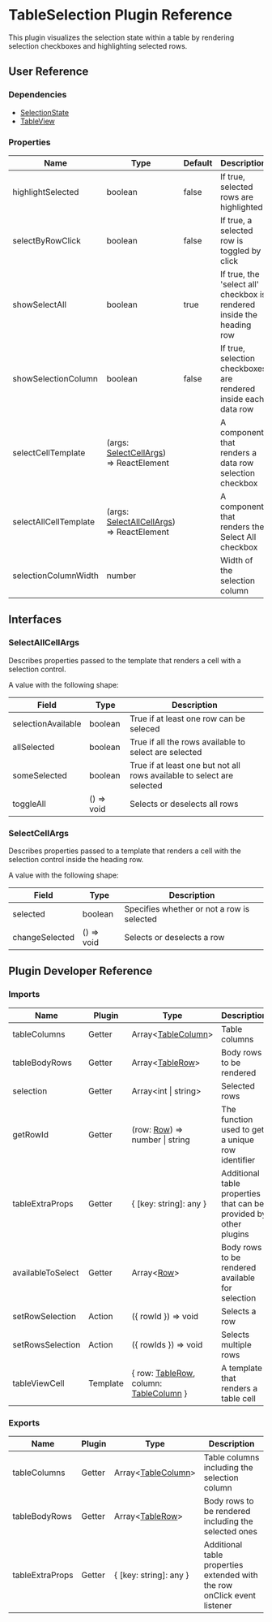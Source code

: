 # TableSelection Plugin Reference

This plugin visualizes the selection state within a table by rendering selection checkboxes and highlighting selected rows.

## User Reference

### Dependencies

- [SelectionState](selection-state.md)
- [TableView](table-view.md)

### Properties

Name | Type | Default | Description
-----|------|---------|------------
highlightSelected | boolean | false | If true, selected rows are highlighted
selectByRowClick | boolean | false | If true, a selected row is toggled by click
showSelectAll | boolean | true | If true, the 'select all' checkbox is rendered inside the heading row
showSelectionColumn | boolean | false | If true, selection checkboxes are rendered inside each data row
selectCellTemplate | (args: [SelectCellArgs](#select-cell-args)) => ReactElement | | A component that renders a data row selection checkbox
selectAllCellTemplate | (args: [SelectAllCellArgs](#select-all-cell-args)) => ReactElement | | A component that renders the Select All checkbox
selectionColumnWidth | number | | Width of the selection column

## Interfaces

### <a name="select-all-cell-args"></a>SelectAllCellArgs

Describes properties passed to the template that renders a cell with a selection control.

A value with the following shape:

Field | Type | Description
------|------|------------
selectionAvailable | boolean | True if at least one row can be seleced
allSelected | boolean | True if all the rows available to select are selected
someSelected | boolean | True if at least one but not all rows available to select are selected
toggleAll | () => void | Selects or deselects all rows

### <a name="select-cell-args"></a>SelectCellArgs

Describes properties passed to a template that renders a cell with the selection control inside the heading row.

A value with the following shape:

Field | Type | Description
------|------|------------
selected | boolean | Specifies whether or not a row is selected
changeSelected | () => void | Selects or deselects a row

## Plugin Developer Reference

### Imports

Name | Plugin | Type | Description
-----|--------|------|------------
tableColumns | Getter | Array&lt;[TableColumn](table-view.md#table-column)&gt; | Table columns
tableBodyRows | Getter | Array&lt;[TableRow](table-view.md#table-row)&gt; | Body rows to be rendered
selection | Getter | Array&lt;int &#124; string&gt; | Selected rows
getRowId | Getter | (row: [Row](grid.md#row)) => number &#124; string | The function used to get a unique row identifier
tableExtraProps | Getter | { [key: string]: any } | Additional table properties that can be provided by other plugins
availableToSelect | Getter | Array&lt;[Row](grid.md#row)&gt; | Body rows to be rendered available for selection
setRowSelection | Action | ({ rowId }) => void | Selects a row
setRowsSelection | Action | ({ rowIds }) => void | Selects multiple rows
tableViewCell | Template | { row: [TableRow](table-view.md#table-row), column: [TableColumn](table-view.md#table-column) } | A template that renders a table cell

### Exports

Name | Plugin | Type | Description
-----|--------|------|------------
tableColumns | Getter | Array&lt;[TableColumn](table-view.md#table-column)&gt; | Table columns including the selection column
tableBodyRows | Getter | Array&lt;[TableRow](table-view.md#table-row)&gt; | Body rows to be rendered including the selected ones
tableExtraProps | Getter | { [key: string]: any } | Additional table properties extended with the row onClick event listener
